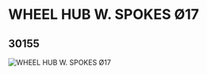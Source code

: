 # WHEEL HUB W. SPOKES Ø17
## 30155
![WHEEL HUB W. SPOKES Ø17](https://lc-www-live-s.legocdn.com/media/bricks/5/2/4109967.jpg)